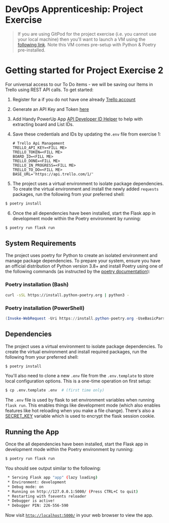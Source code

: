 # DevOps Apprenticeship: Project Exercise

> If you are using GitPod for the project exercise (i.e. you cannot use your local machine) then you'll want to launch a VM using the [following link](https://gitpod.io/#https://github.com/CorndelWithSoftwire/DevOps-Course-Starter). Note this VM comes pre-setup with Python & Poetry pre-installed.

# Getting started for Project Exercise 2

For universal access to our To Do items - we will be saving our Items in Trello using REST API calls. To get started:

1. Register for a if you do not have one already [Trello account](https://trello.com/signup)

2. Generate an API Key and Token [here](https://trello.com/app-key)

3. Add Handy PowerUp App [API Developer ID Helper](https://trello.com/power-ups) to help with extracting board and List IDs.

4. Save these credentials and IDs by updating the`.env` file from exercise 1:

   ```
   # Trello Api Management
   TRELLO_API_KEY=<FILL ME>
   TRELLO_TOKEN=<FILL ME>
   BOARD_ID=<FILL ME>
   TRELLO_DONE=<FILL ME>
   TRELLO_IN_PROGRESS=<FILL ME>
   TRELLO_TO_DO=<FILL ME>
   BASE_URL='https://api.trello.com/1/'

   ```

5. The project uses a virtual environment to isolate package dependencies. To create the virtual environment and install the newly added `requests` packages, run the following from your preferred shell:

```bash
$ poetry install
```

6. Once the all dependencies have been installed, start the Flask app in development mode within the Poetry environment by running:

```bash
$ poetry run flask run
```

## System Requirements

The project uses poetry for Python to create an isolated environment and manage package dependencies. To prepare your system, ensure you have an official distribution of Python version 3.8+ and install Poetry using one of the following commands (as instructed by the [poetry documentation](https://python-poetry.org/docs/#system-requirements)):

### Poetry installation (Bash)

```bash
curl -sSL https://install.python-poetry.org | python3 -
```

### Poetry installation (PowerShell)

```powershell
(Invoke-WebRequest -Uri https://install.python-poetry.org -UseBasicParsing).Content | py -
```

## Dependencies

The project uses a virtual environment to isolate package dependencies. To create the virtual environment and install required packages, run the following from your preferred shell:

```bash
$ poetry install
```

You'll also need to clone a new `.env` file from the `.env.template` to store local configuration options. This is a one-time operation on first setup:

```bash
$ cp .env.template .env  # (first time only)
```

The `.env` file is used by flask to set environment variables when running `flask run`. This enables things like development mode (which also enables features like hot reloading when you make a file change). There's also a [SECRET_KEY](https://flask.palletsprojects.com/en/1.1.x/config/#SECRET_KEY) variable which is used to encrypt the flask session cookie.

## Running the App

Once the all dependencies have been installed, start the Flask app in development mode within the Poetry environment by running:

```bash
$ poetry run flask run
```

You should see output similar to the following:

```bash
 * Serving Flask app "app" (lazy loading)
 * Environment: development
 * Debug mode: on
 * Running on http://127.0.0.1:5000/ (Press CTRL+C to quit)
 * Restarting with fsevents reloader
 * Debugger is active!
 * Debugger PIN: 226-556-590
```

Now visit [`http://localhost:5000/`](http://localhost:5000/) in your web browser to view the app.
